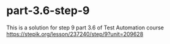 # part-3.6-step-9
This is a solution for step 9 part 3.6 of Test Automation course https://stepik.org/lesson/237240/step/9?unit=209628 
